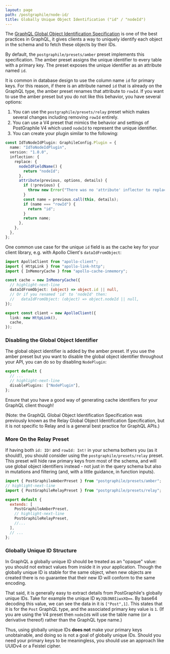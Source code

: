 ```yaml
---
layout: page
path: /postgraphile/node-id/
title: Globally Unique Object Identification ("id" / "nodeId")
---
```


The [GraphQL Global Object Identification
Specification](https://facebook.github.io/relay/graphql/objectidentification.htm)
is one of the best practices in GraphQL, it gives clients a way to uniquely identify
each object in the schema and to fetch these objects by their IDs.

By default, the `postgraphile/presets/amber` preset implements this specification.
The amber preset assigns the unique identifier to every table with a primary key.
The preset exposes the unique identifier as an attribute named `id`.

It is common in database design to use the column name `id` for primary keys. For
this reason, if there is an attribute named `id` that is already on the GraphQL type,
the amber preset renames that attribute to `rowId`. If you want to use the amber
preset but you do not like this behavior, you have several options:

1. You can use the `postgraphile/presets/relay` preset which makes several changes
   including removing `rowId` entirely.
2. You can use a V4 preset that mimics the behavior and settings of PostGraphile V4
   which used `nodeId` to represent the unique identifier.
3. You can create your plugin similar to the following:

```ts
const IdToNodeIdPlugin: GraphileConfig.Plugin = {
  name: "IdToNodeIdPlugin",
  version: "1.0.0",
  inflection: {
    replace: {
      nodeIdFieldName() {
        return "nodeId";
      },
      attribute(previous, options, details) {
        if (!previous) {
          throw new Error("There was no 'attribute' inflector to replace?!");
        }
        const name = previous.call(this, details);
        if (name === "rowId") {
          return "id";
        }
        return name;
      },
    },
  },
};
```

One common use case for the unique `id` field is as the cache key for your client
library, e.g. with Apollo Client's `dataIdFromObject`:

```ts
import ApolloClient from "apollo-client";
import { HttpLink } from "apollo-link-http";
import { InMemoryCache } from "apollo-cache-inmemory";

const cache = new InMemoryCache({
  // highlight-next-line
  dataIdFromObject: (object) => object.id || null,
  // Or if you renamed 'id' to 'nodeId' then:
  //   dataIdFromObject: (object) => object.nodeId || null,
});

export const client = new ApolloClient({
  link: new HttpLink(),
  cache,
});
```

### Disabling the Global Object Identifier

The global object identifier is added by the amber preset. If you use the amber
preset but you want to disable the global object identifier throughout your API,
you can do so by disabling `NodePlugin`:

```ts title="graphile.config.mjs"
export default {
  // ...
  // highlight-next-line
  disablePlugins: ["NodePlugin"],
};
```

Ensure that you have a good way of generating cache identifiers for your GraphQL
client though!

(Note: the GraphQL Global Object Identification Specification was previously
known as the Relay Global Object Identification Specification, but it is not
specific to Relay and is a general best practice for GraphQL APIs.)

### More On the Relay Preset

If having both `id: ID!` and `rowId: Int!` in your schema bothers you (as it
should!), you should consider using the `postgraphile/presets/relay` preset.
This preset will hide raw primary keys from most of the schema, and will use
global object identifiers instead - not just in the query schema but also in
mutations and filtering (and, with a little guidance, in function inputs).

```js title="graphile.config.mjs"
import { PostGraphileAmberPreset } from "postgraphile/presets/amber";
// highlight-next-line
import { PostGraphileRelayPreset } from "postgraphile/presets/relay";

export default {
  extends: [
    PostGraphileAmberPreset,
    // highlight-next-line
    PostGraphileRelayPreset,
    //...
  ],
  // ...
};
```

### Globally Unique ID Structure

In GraphQL a globally unique ID should be treated as an "opaque" value: you should
not extract values from inside it in your application. Though the globally unique
ID is stable for the same object, when new objects are created there is no guarantee
that their new ID will conform to the same encoding.

That said, it is generally easy to extract details from PostGraphile's globally
unique IDs. Take for example the unique ID `WyJQb3N0IiwxXQ==`. By base64 decoding
this value, we can see the data in it is `["Post",1]`. This states that it is for
the `Post` GraphQL type, and the associated primary key value is `1`. (If you are
using the V4 preset then `nodeId`s will use the table name (or a derivative thereof)
rather than the GraphQL type name.)

Thus, using globally unique IDs **does not** make your primary keys unobtainable, and
doing so is not a goal of globally unique IDs. Should you need your primary keys to
be meaningless, you should use an approach like UUIDv4 or a Feistel cipher.
